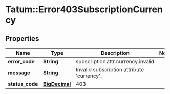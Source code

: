 # Tatum::Error403SubscriptionCurrency

## Properties
Name | Type | Description | Notes
------------ | ------------- | ------------- | -------------
**error_code** | **String** | subscription.attr.currency.invalid | 
**message** | **String** | Invalid subscription attribute &#x27;currency&#x27;. | 
**status_code** | [**BigDecimal**](BigDecimal.md) | 403 | 

